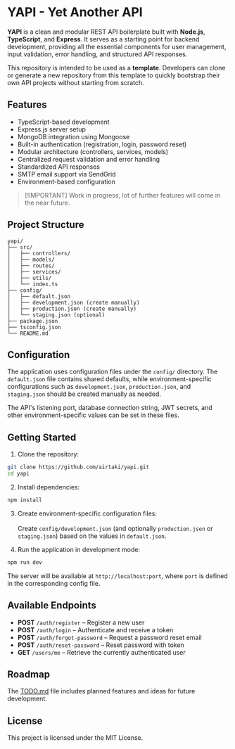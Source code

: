 # YAPI - Yet Another API

**YAPI** is a clean and modular REST API boilerplate built with **Node.js**, **TypeScript**, and **Express**. It serves as a starting point for backend development, providing all the essential components for user management, input validation, error handling, and structured API responses.

This repository is intended to be used as a **template**. Developers can clone or generate a new repository from this template to quickly bootstrap their own API projects without starting from scratch.

## Features

- TypeScript-based development
- Express.js server setup
- MongoDB integration using Mongoose
- Built-in authentication (registration, login, password reset)
- Modular architecture (controllers, services, models)
- Centralized request validation and error handling
- Standardized API responses
- SMTP email support via SendGrid
- Environment-based configuration

> [!IMPORTANT] Work in progress, lot of further features will come in the near future.

## Project Structure

```
yapi/
├── src/
│   ├── controllers/
│   ├── models/
│   ├── routes/
│   ├── services/
│   ├── utils/
│   └── index.ts
├── config/
│   ├── default.json
│   ├── development.json (create manually)
│   ├── production.json (create manually)
│   └── staging.json (optional)
├── package.json
├── tsconfig.json
└── README.md
```

## Configuration

The application uses configuration files under the `config/` directory. The `default.json` file contains shared defaults, while environment-specific configurations such as `development.json`, `production.json`, and `staging.json` should be created manually as needed.

The API's listening port, database connection string, JWT secrets, and other environment-specific values can be set in these files.

## Getting Started

1. Clone the repository:

```bash
git clone https://github.com/airtaki/yapi.git
cd yapi
```

2. Install dependencies:

```bash
npm install
```

3. Create environment-specific configuration files:\
\
Create `config/development.json` (and optionally `production.json` or `staging.json`) based on the values in `default.json`.

4. Run the application in development mode:

```bash
npm run dev
```

The server will be available at `http://localhost:port`, where `port` is defined in the corresponding config file.

## Available Endpoints
- **POST** `/auth/register` – Register a new user
- **POST** `/auth/login` – Authenticate and receive a token
- **POST** `/auth/forgot-password` – Request a password reset email
- **POST** `/auth/reset-password` – Reset password with token
- **GET** `/users/me` – Retrieve the currently authenticated user

## Roadmap

The [TODO.md](./TODO.md) file includes planned features and ideas for future development.

## License

This project is licensed under the MIT License.
